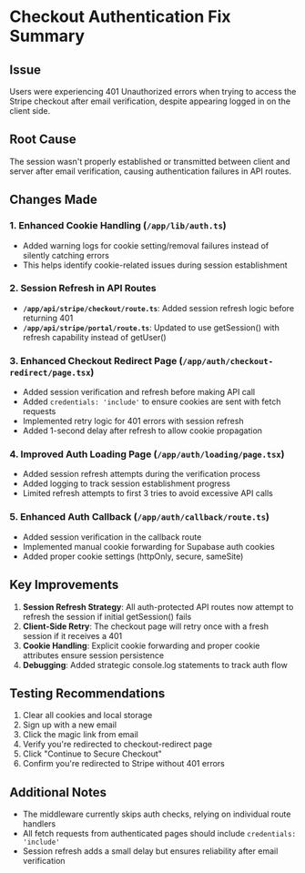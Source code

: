 # Checkout Authentication Fix Summary

## Issue
Users were experiencing 401 Unauthorized errors when trying to access the Stripe checkout after email verification, despite appearing logged in on the client side.

## Root Cause
The session wasn't properly established or transmitted between client and server after email verification, causing authentication failures in API routes.

## Changes Made

### 1. Enhanced Cookie Handling (`/app/lib/auth.ts`)
- Added warning logs for cookie setting/removal failures instead of silently catching errors
- This helps identify cookie-related issues during session establishment

### 2. Session Refresh in API Routes
- **`/app/api/stripe/checkout/route.ts`**: Added session refresh logic before returning 401
- **`/app/api/stripe/portal/route.ts`**: Updated to use getSession() with refresh capability instead of getUser()

### 3. Enhanced Checkout Redirect Page (`/app/auth/checkout-redirect/page.tsx`)
- Added session verification and refresh before making API call
- Added `credentials: 'include'` to ensure cookies are sent with fetch requests
- Implemented retry logic for 401 errors with session refresh
- Added 1-second delay after refresh to allow cookie propagation

### 4. Improved Auth Loading Page (`/app/auth/loading/page.tsx`)
- Added session refresh attempts during the verification process
- Added logging to track session establishment progress
- Limited refresh attempts to first 3 tries to avoid excessive API calls

### 5. Enhanced Auth Callback (`/app/auth/callback/route.ts`)
- Added session verification in the callback route
- Implemented manual cookie forwarding for Supabase auth cookies
- Added proper cookie settings (httpOnly, secure, sameSite)

## Key Improvements

1. **Session Refresh Strategy**: All auth-protected API routes now attempt to refresh the session if initial getSession() fails
2. **Client-Side Retry**: The checkout page will retry once with a fresh session if it receives a 401
3. **Cookie Handling**: Explicit cookie forwarding and proper cookie attributes ensure session persistence
4. **Debugging**: Added strategic console.log statements to track auth flow

## Testing Recommendations

1. Clear all cookies and local storage
2. Sign up with a new email
3. Click the magic link from email
4. Verify you're redirected to checkout-redirect page
5. Click "Continue to Secure Checkout"
6. Confirm you're redirected to Stripe without 401 errors

## Additional Notes

- The middleware currently skips auth checks, relying on individual route handlers
- All fetch requests from authenticated pages should include `credentials: 'include'`
- Session refresh adds a small delay but ensures reliability after email verification